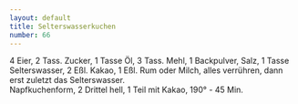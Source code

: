 ```yaml
---
layout: default
title: Selterswasserkuchen
number: 66
---
```


4 Eier, 2 Tass. Zucker, 1 Tasse Öl, 3 Tass. Mehl, 1 Backpulver, Salz, 1 Tasse Selterswasser, 2 Eßl. Kakao, 1 Eßl. Rum oder Milch, alles verrühren, dann erst zuletzt das Selterswasser.  
Napfkuchenform, 2 Drittel hell, 1 Teil mit Kakao, 190° - 45 Min.
